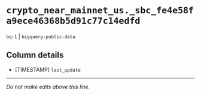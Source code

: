 # `crypto_near_mainnet_us._sbc_fe4e58fa9ece46368b5d91c77c14edfd`
`bq-1` | `bigquery-public-data`

## Column details
* [TIMESTAMP] `last_update`

-------------------------------------------------------------------------------
*Do not make edits above this line.*
